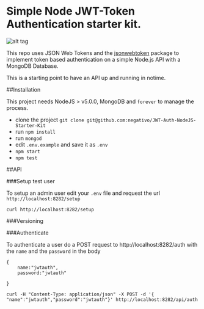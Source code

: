 # Simple Node JWT-Token Authentication starter kit.

![alt tag](http://i.imgur.com/vlLzUe4.gif)


This repo uses JSON Web Tokens and the [jsonwebtoken](https://github.com/auth0/node-jsonwebtoken) package to implement token based authentication on a simple Node.js API with a MongoDB Database.

This is a starting point to have an API up and running in notime.


##Installation

This project needs NodeJS > v5.0.0, MongoDB and `forever` to manage the process.

- clone the project `git clone git@github.com:negativo/JWT-Auth-NodeJS-Starter-Kit`
- run `npm install` 
- run `mongod`
- edit `.env.example` and save it as `.env`
- `npm start`
- `npm test`

##API

###Setup test user

To setup an admin user edit your `.env` file and request the url  `http://localhost:8282/setup` 

`curl http://localhost:8282/setup`

###Versioning

###Authenticate

To authenticate a user do a POST request to http://localhost:8282/auth
with the `name` and the `password` in the body

	{
		name:"jwtauth",
		password:"jwtauth"

	}


`curl -H "Content-Type: application/json" -X POST -d '{ "name":"jwtauth","password":"jwtauth"}' http://localhost:8282/api/auth`

